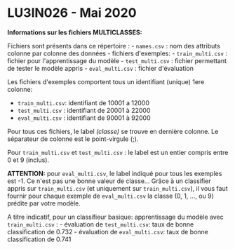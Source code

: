 # LU3IN026 - Mai 2020

**Informations sur les fichiers MULTICLASSES:**

Fichiers sont présents dans ce répertoire :
	- `names.csv` : nom des attributs colonne par colonne des données
	- fichiers d'exemples:
		- `train_multi.csv` : fichier pour l'apprentissage du modèle
		- `test_multi.csv`  : fichier permettant de tester le modèle appris
		- `eval_multi.csv`  : fichier d'évaluation 
		
Les fichiers d'exemples comportent tous un identifiant (unique) 1ere colonne: 
   - `train_multi.csv`: identifiant de 10001 a 12000
   - `test_multi.csv` : identifiant de 20001 à 22000
   - `eval_multi.csv` : identifiant de 90001 à 92000 

Pour tous ces fichiers, le label _(classe)_ se trouve en dernière colonne.
Le séparateur de colonne est le point-virgule (;).

Pour `train_multi.csv` et `test_multi.csv` : le label est un entier compris entre 0 et 9 (inclus).

**ATTENTION:** pour `eval_multi.csv`, le label indiqué pour tous les exemples est -1.
Ce n'est pas une bonne valeur de classe...
Grâce à un classifier appris sur `train_multi.csv` (et uniquement sur `train_multi.csv`), il vous faut fournir pour chaque exemple de `eval_multi.csv` la classe (0, 1, ..., ou 9) prédite par votre modèle.

A titre indicatif, pour un classifieur basique: apprentissage du modèle avec `train_multi.csv` :
	- évaluation de `test_multi.csv`: taux de bonne classification de 0.732
	- évaluation de `eval_multi.csv`: taux de bonne classification de 0.741
	
	
